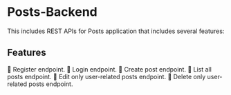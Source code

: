 # Posts-Backend
This includes REST APIs for Posts application that includes several features:

## Features
 Register endpoint.
 Login endpoint.
 Create post endpoint.
 List all posts endpoint.
 Edit only user-related posts endpoint.
 Delete only user-related posts endpoint.
